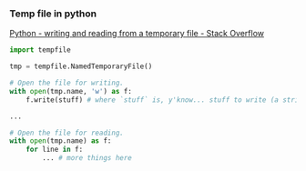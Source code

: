 ### Temp file in python 


[Python - writing and reading from a temporary file - Stack Overflow](https://stackoverflow.com/questions/39983886/python-writing-and-reading-from-a-temporary-file)


 

```python
import tempfile

tmp = tempfile.NamedTemporaryFile()

# Open the file for writing.
with open(tmp.name, 'w') as f:
    f.write(stuff) # where `stuff` is, y'know... stuff to write (a string)

...

# Open the file for reading.
with open(tmp.name) as f:
    for line in f:
        ... # more things here
```
